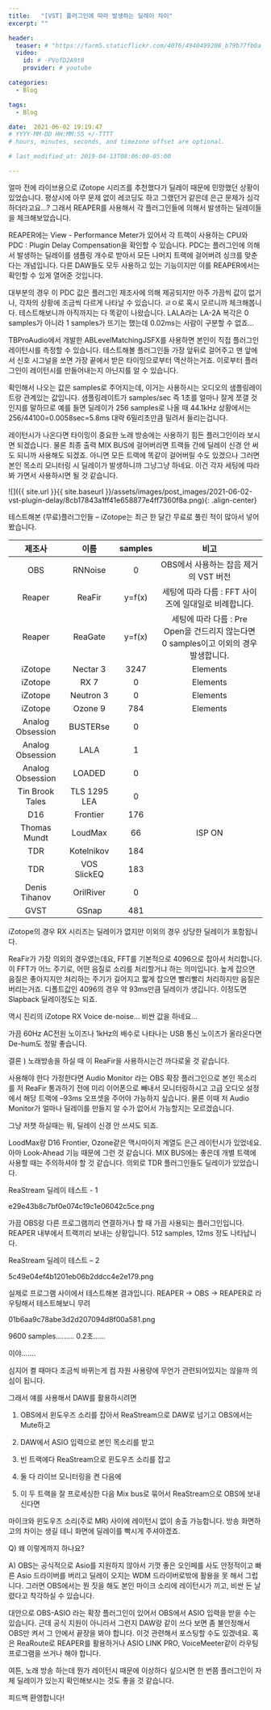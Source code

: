 ```yaml
---
title:   "[VST] 플러그인에 따라 발생하는 딜레이 차이"
excerpt: ""

header:
  teaser: # "https://farm5.staticflickr.com/4076/4940499208_b79b77fb0a_z.jpg"
  video:
    id: # -PVofD2A9t8
    provider: # youtube

categories:
  - Blog

tags:
  - Blog

date:  2021-06-02 19:19:47
# YYYY-MM-DD HH:MM:SS +/-TTTT 
# hours, minutes, seconds, and timezone offset are optional.

# last_modified_at: 2019-04-13T08:06:00-05:00

---
```


얼마 전에 라이브용으로 iZotope 시리즈를 추천했다가 딜레이 때문에 민망했던 상황이 있었습니다. 평상시에 아무 문제 없이 레코딩도 하고 그랬던거 같은데 은근 문제가 심각하더라고요...? 그래서 REAPER를 사용해서 각 플러그인들에 의해서 발생하는 딜레이들을 체크해보았습니다.


REAPER에는 View - Performance Meter가 있어서 각 트랙이 사용하는 CPU와 PDC : Plugin Delay Compensation을 확인할 수 있습니다. PDC는 플러그인에 의해서 발생하는 딜레이를 샘플링 개수로 받아서 모든 나머지 트랙에 걸어버려 싱크를 맞춘다는 개념입니다. 다른 DAW들도 모두 사용하고 있는 기능이지만 이를 REAPER에서는 확인할 수 있게 열어준 것입니다. 


대부분의 경우 이 PDC 값은 플러그인 제조사에 의해 제공되지만 아주 가끔씩 값이 없거나, 각자의 상황에 조금씩 다르게 나타날 수 있습니다. ㄹㅇ로 혹시 모르니까 체크해봅니다. 테스트해보니까 아직까지는 다 똑같이 나왔습니다. LALA라는 LA-2A 복각은 0 samples가 아니라 1 samples가 뜨기는 했는데 0.02ms는 사람이 구분할 수 없죠...


TBProAudio에서 개발한 ABLevelMatchingJSFX를 사용하면 본인이 직접 플러그인 레이턴시를 측정할 수 있습니다. 테스트해볼 플러그인들 가장 앞뒤로 걸어주고 맨 앞에서 신호 시그널을 쏘면 가장 끝에서 받은 타이밍으로부터 역산하는거죠. 이로부터 플러그인이 레이턴시를 만들어내는지 아닌지를 알 수 있습니다. 


확인해서 나오는 값은 samples로 주어지는데, 이거는 사용하시는 오디오의 샘플링레이트랑 관계있는 값입니다. 샘플링레이트가 samples/sec 즉 1초를 얼마나 잘게 쪼갤 것인지를 말하므로 예를 들면 딜레이가 256 samples로 나올 때 44.1kHz 상황에서는 256/44100=0.0058sec=5.8ms 대략 6밀리초만큼 밀려서 들리는겁니다. 


레이턴시가 나온다면 타이밍이 중요한 노래 방송에는 사용하기 힘든 플러그인이라 보시면 되겠습니다. 물론 최종 출력 MIX BUS에 걸어버리면 트랙들 간에 딜레이 신경 안 써도 되니까 사용해도 되겠죠. 아니면 모든 트랙에 똑같이 걸어버릴 수도 있겠으나 그러면 본인 목소리 모니터링 시 딜레이가 발생하니까 그냥그냥 하네요. 이건 각자 세팅에 따라 봐 가면서 사용하시면 될 것 같습니다. 

![]({{ site.url }}{{ site.baseurl }}/assets/images/post_images/2021-06-02-vst-plugin-delay/8cb17843a1ff41e658877e4ff7360f8a.png){: .align-center}  

테스트해본 (무료)플러그인들 – iZotope는 최근 한 달간 무료로 풀린 적이 많아서 넣어봤습니다. 

<center>
  
  
  
|      제조사      	|     이름     	| samples 	|                                          비고                                         	|
|:----------------:	|:------------:	|:-------:	|:-------------------------------------------------------------------------------------:	|
|        OBS       	|    RNNoise   	|    0    	| OBS에서 사용하는 잡음 제거의 VST 버전                                                 	|
|      Reaper      	|    ReaFir    	|  y=f(x) 	| 세팅에 따라 다름 : FFT 사이즈에 일대일로 비례합니다.                                  	|
|      Reaper      	|    ReaGate   	|  y=f(x) 	| 세팅에 따라 다름 : Pre Open을 건드리지 않는다면 0 samples이고 이외의 경우 발생합니다. 	|
|      iZotope     	|   Nectar 3   	|   3247  	| Elements                                                                              	|
|      iZotope     	|     RX 7     	|    0    	| Elements                                                                              	|
|      iZotope     	|   Neutron 3  	|    0    	| Elements                                                                              	|
|      iZotope     	|    Ozone 9   	|   784   	| Elements                                                                              	|
| Analog Obsession 	|   BUSTERse   	|    0    	|                                                                                       	|
| Analog Obsession 	|     LALA     	|    1    	|                                                                                       	|
| Analog Obsession 	|    LOADED    	|    0    	|                                                                                       	|
|  Tin Brook Tales 	| TLS 1295 LEA 	|    0    	|                                                                                       	|
|        D16       	|   Frontier   	|   176   	|                                                                                       	|
|   Thomas Mundt   	|    LoudMax   	|    66   	| ISP ON                                                                                	|
|        TDR       	|  Kotelnikov  	|   184   	|                                                                                       	|
|        TDR       	|  VOS SlickEQ 	|   183   	|                                                                                       	|
|   Denis Tihanov  	|   OrilRiver  	|    0    	|                                                                                       	|
|       GVST       	|     GSnap    	|   481   	|                                                                                       	|

  
  
</center>

iZotope의 경우 RX 시리즈는 딜레이가 없지만 이외의 경우 상당한 딜레이가 포함됩니다. 

ReaFir가 가장 의외의 경우였는데요, FFT를 기본적으로 4096으로 잡아서 처리합니다. 이 FFT가 어느 주기로, 어떤 음질로 소리를 처리할거냐 하는 의미입니다. 높게 잡으면 음질은 좋아지지만 처리하는 주기가 길어지고 짧게 잡으면 빨리빨리 처리하지만 음질은 버리는거죠. 디폴트값인 4096의 경우 약 93ms만큼 딜레이가 생깁니다. 이정도면 Slapback 딜레이정도는 되죠. 

역시 진리의 iZotope RX Voice de-noise... 비싼 값을 하네요...

가끔 60Hz AC전원 노이즈나 1kHz의 배수로 나타나는 USB 통신 노이즈가 올라온다면 De-hum도 정말 좋습니다. 



결론 ) 노래방송을 하실 때 이 ReaFir을 사용하시는건 까다로울 것 같습니다.

사용해야 한다 가정한다면 Audio Monitor 라는 OBS 확장 플러그인으로 본인 목소리를 저 ReaFir 통과하기 전에 미리 이어폰으로 빼내서 모니터링하시고 고급 오디오 설정에서 해당 트랙에 –93ms 오프셋을 주어야 가능하지 싶습니다. 물론 이때 저 Audio Monitor가 얼마나 딜레이를 만들지 알 수가 없어서 가능할지는 모르겠습니다.

그냥 저챗 하실때는 뭐, 딜레이 신경 안 쓰셔도 되죠.



LoodMax랑 D16 Frontier, Ozone같은 맥시마이저 계열도 은근 레이턴시가 있었네요. 아마 Look-Ahead 기능 때문에 그런 것 같습니다. MIX BUS에는 좋은데 개별 트랙에 사용할 때는 주의하셔야 할 것 같습니다. 의외로 TDR 플러그인들도 딜레이가 있었습니다. 



ReaStream 딜레이 테스트 - 1

e29e43b8c7bf0e074c19c1e06042c5ce.png

가끔 OBS랑 다른 프로그램끼리 연결하거나 할 때 가끔 사용되는 플러그인입니다. REAPER  내부에서 트랙끼리 보내는 상황입니다. 512 samples, 12ms 정도 나타납니다.



ReaStream 딜레이 테스트 – 2

5c49e04ef4b1201eb06b2ddcc4e2e179.png

실제로 프로그램 사이에서 테스트해본 결과입니다. REAPER -> OBS -> REAPER로 라우팅해서 테스트해보니 무려

01b6aa9c78abe3d2d207094d8f00a581.png

9600 samples......... 0.2초......

이야.......

심지어 켤 때마다 조금씩 바뀌는게 컴 자원 사용량에 무언가 관련되어있지는 않을까 의심이 됩니다. 



그래서 얘를 사용해서 DAW를 활용하시려면 

1. OBS에서 윈도우즈 소리를 잡아서 ReaStream으로 DAW로 넘기고 OBS에서는 Mute하고

2. DAW에서 ASIO 입력으로 본인 목소리를 받고 

3. 빈 트랙에다 ReaStream으로 윈도우즈 소리를 잡고

4. 둘 다 라이브 모니터링을 켠 다음에 

5. 이 두 트랙을 잘 프로세싱한 다음 Mix bus로 묶어서 ReaStream으로 OBS에 보내신다면 

마이크와 윈도우즈 소리(주로 MR) 사이에 레이턴시 없이 송출 가능합니다. 방송 화면하고의 차이는 생길 테니 화면에 딜레이를 빡시게 주셔야겠죠. 



Q) 왜 이렇게까지 하나요? 

A) OBS는 공식적으로 Asio를 지원하지 않아서 기껏 좋은 오인페를 사도 안정적이고 빠른 Asio 드라이버를 버리고 딜레이 오지는 WDM 드라이버로밖에 활용을 못 해서 그럽니다. 그러면 OBS에서는 뭔 짓을 해도 본인 마이크 소리에 레이턴시가 끼고, 비싼 돈 날렸다고 착각하실 수 있습니다. 

대안으로 OBS-ASIO 라는 확장 플러그인이 있어서 OBS에서 ASIO 입력을 받을 수는 있습니다. 근데 공식 지원이 아니라서 그런지 DAW랑 같이 쓰다 보면 좀 불안정해서 OBS만 켜서 그 안에서 끝장을 봐야 합니다. 이것 관련해서 포스팅할 수도 있겠네요. 혹은 ReaRoute로 REAPER를 활용하거나 ASIO LINK PRO, VoiceMeeter같이 라우팅 프로그램을 쓰거나 해야 합니다.



여튼, 노래 방송 하는데 뭔가 레이턴시 때문에 이상하다 싶으시면 한 번쯤 플러그인이 자체 딜레이가 있는지 확인해보시는 것도 좋을 것 같습니다. 

피드백 환영합니다!
